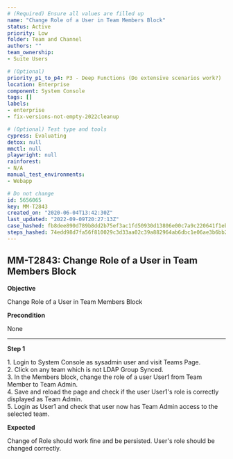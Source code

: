 ```yaml
---
# (Required) Ensure all values are filled up
name: "Change Role of a User in Team Members Block"
status: Active
priority: Low
folder: Team and Channel
authors: ""
team_ownership: 
- Suite Users

# (Optional)
priority_p1_to_p4: P3 - Deep Functions (Do extensive scenarios work?)
location: Enterprise
component: System Console
tags: []
labels: 
- enterprise
- fix-versions-not-empty-2022cleanup

# (Optional) Test type and tools
cypress: Evaluating
detox: null
mmctl: null
playwright: null
rainforest: 
- N/A
manual_test_environments: 
- Webapp

# Do not change
id: 5656065
key: MM-T2843
created_on: "2020-06-04T13:42:30Z"
last_updated: "2022-09-09T20:27:13Z"
case_hashed: fb8dee890d789b8dd2b75ef3ac1fd50930d13806e00c7a9c220641f1eb259580b7c66fba44b07bccfd6cd153ddbe4723
steps_hashed: 74edd98d7fa56f810029c3d33aa02c39a882964ab6dbc1e06ae3b6bb2c9b7c997e8cf59efa9cc64a331c33879ff56b9e
---
```


<!-- (Auto-generated) Based on frontmatter's "key" and "name" -->

## MM-T2843: Change Role of a User in Team Members Block

**Objective**

Change Role of a User in Team Members Block

**Precondition**

None

---

**Step 1**

1\. Login to System Console as sysadmin user and visit Teams Page.\
2\. Click on any team which is not LDAP Group Synced.\
3\. In the Members block, change the role of a user User1 from Team Member to Team Admin.\
4\. Save and reload the page and check if the user User1's role is correctly displayed as Team Admin.\
5\. Login as User1 and check that user now has Team Admin access to the selected team.

**Expected**

Change of Role should work fine and be persisted. User's role should be changed correctly.
